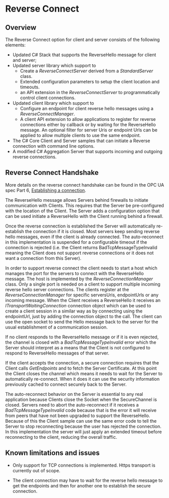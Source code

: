 # Reverse Connect #
## Overview  ##

The Reverse Connect option for client and server consists of the following elements:

* Updated C# Stack that supports the ReverseHello message for client and server;
* Updated server library which support to 
  - Create a *ReverseConnectServer* derived from a *StandardServer* class.
  - Extended configuration parameters to setup the client location and timeouts.
  - an API extension in the *ReverseConnectServer* to programmatically control client connections.
* Updated client library which support to 
  - Configure an endpoint for client reverse hello messages using a *ReverseConnectManager*.
  - A client API extension to allow applications to register for reverse connections either by callback or by waiting for the ReverseHello message. An optional filter for server Uris or endpoint Urls can be applied to allow multiple clients to use the same endpoint.
* The C# Core Client and Server samples that can initiate a Reverse connection with command line options.
* A modified C# Aggregation Server that supports incoming and outgoing reverse connections.

## Reverse Connect Handshake ##
More details on the reverse connect handshake can be found in the OPC UA spec Part 6, [Establishing a connection](https://reference.opcfoundation.org/v104/Core/docs/Part6/7.1.3/).

The ReverseHello message allows Servers behind firewalls to initiate communication with Clients. This requires that the Server be pre-configured with the location of the Client. The Server adds a configuration option that can be used initiate a ReverseHello with the Client running behind a firewall. 

Once the reverse connection is established the Server will automatically re-establish the connection if it is closed. Most servers keep sending reverse hello messages, even if the client is already connected. The auto-reconnect in this implementation is suspended for a configurable timeout if the connection is rejected (i.e. the Client returns BadTcpMessageTypeInvalid meaning the Client does not support reverse connections or it does not want a connection from this Server).

In order to support reverse connect the client needs to start a host which manages the port for the servers to connect with the ReverseHello message. The host is implemented by the *ReverseConnectionManager* class. Only a single port is needed on a client to support multiple incoming reverse hello server connections. The clients register at the *ReverseConnectionManager* for specific serversUris, endpointUrls or any incoming message. When the Client receives a ReverseHello it receives an *ITransportWaitingConnection* connection object which can be used to create a client session in a similar way as by connecting using the endpointUrl, just by adding the connection object to the call. The client can use the open socket to send the Hello message back to the server for the usual establishment of a communication session. 

If no client responds to the ReverseHello message or if it is even rejected, the channel is closed with a *BadTcpMessageTypeInvalid* error which the Server should interpret as a means that the Client is not configured to respond to ReverseHello messages of that server. 

If the client accepts the connection, a secure connection requires that the Client calls *GetEndpoints* and to fetch the Server Certificate. At this point the Client closes the channel which means it needs to wait for the Server to automatically re-connect. When it does it can use the security information previously cached to connect securely back to the Server.

The auto-reconnect behavior on the Server is essential to any real application because Clients close the Socket when the SecureChannel is closed. Servers need to abort the auto-reconnect if it receives a *BadTcpMessageTypeInvalid* code because that is the error it will receive from peers that have not been upgraded to support the ReverseHello. Because of this the Client sample can use the same error code to tell the Server to stop reconnecting because the user has rejected the connection. In this implementation the server will just apply an extended timeout before reconnecting to the client, reducing the overall traffic.

## Known limitations and issues

- Only support for TCP connections is implemented. Https transport is currently out of scope.

- The client connection may have to wait for the reverse hello message to get the endpoints and then for another one to establish the secure connection. 

  